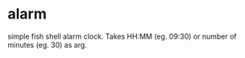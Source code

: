 # alarm
simple fish shell alarm clock. Takes HH:MM (eg. 09:30) or number of minutes (eg. 30) as arg. 
